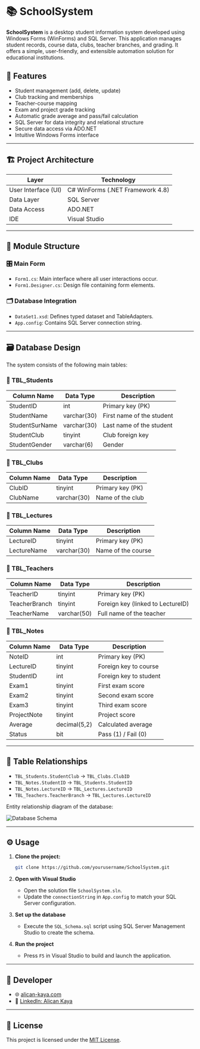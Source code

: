 # 📚 SchoolSystem

**SchoolSystem** is a desktop student information system developed using Windows Forms (WinForms) and SQL Server. This application manages student records, course data, clubs, teacher branches, and grading. It offers a simple, user-friendly, and extensible automation solution for educational institutions.

## 🚀 Features

- Student management (add, delete, update)
- Club tracking and memberships
- Teacher-course mapping
- Exam and project grade tracking
- Automatic grade average and pass/fail calculation
- SQL Server for data integrity and relational structure
- Secure data access via ADO.NET
- Intuitive Windows Forms interface

---

## 🏗️ Project Architecture

| Layer               | Technology                        |
|---------------------|------------------------------------|
| User Interface (UI) | C# WinForms (.NET Framework 4.8)   |
| Data Layer          | SQL Server                         |
| Data Access         | ADO.NET                            |
| IDE                 | Visual Studio                      |

---

## 🧩 Module Structure

### 🎛️ Main Form
- `Form1.cs`: Main interface where all user interactions occur.
- `Form1.Designer.cs`: Design file containing form elements.

### 🗂️ Database Integration
- `DataSet1.xsd`: Defines typed dataset and TableAdapters.
- `App.config`: Contains SQL Server connection string.

---

## 🗃️ Database Design

The system consists of the following main tables:

### 🔹 TBL_Students
| Column Name     | Data Type   | Description                   |
|------------------|--------------|-------------------------------|
| StudentID        | int          | Primary key (PK)              |
| StudentName      | varchar(30)  | First name of the student     |
| StudentSurName   | varchar(30)  | Last name of the student      |
| StudentClub      | tinyint      | Club foreign key              |
| StudentGender    | varchar(6)   | Gender                        |

### 🔹 TBL_Clubs
| Column Name | Data Type   | Description             |
|--------------|--------------|-------------------------|
| ClubID       | tinyint      | Primary key (PK)        |
| ClubName     | varchar(30)  | Name of the club        |

### 🔹 TBL_Lectures
| Column Name  | Data Type   | Description             |
|---------------|--------------|-------------------------|
| LectureID     | tinyint      | Primary key (PK)        |
| LectureName   | varchar(30)  | Name of the course      |

### 🔹 TBL_Teachers
| Column Name     | Data Type   | Description                                |
|------------------|--------------|--------------------------------------------|
| TeacherID        | tinyint      | Primary key (PK)                           |
| TeacherBranch    | tinyint      | Foreign key (linked to LectureID)          |
| TeacherName      | varchar(50)  | Full name of the teacher                   |

### 🔹 TBL_Notes
| Column Name     | Data Type     | Description                                 |
|------------------|----------------|---------------------------------------------|
| NoteID           | int            | Primary key (PK)                             |
| LectureID        | tinyint        | Foreign key to course                        |
| StudentID        | int            | Foreign key to student                       |
| Exam1            | tinyint        | First exam score                             |
| Exam2            | tinyint        | Second exam score                            |
| Exam3            | tinyint        | Third exam score                             |
| ProjectNote      | tinyint        | Project score                                |
| Average          | decimal(5,2)   | Calculated average                           |
| Status           | bit            | Pass (1) / Fail (0)                          |

---

## 🔗 Table Relationships

- `TBL_Students.StudentClub` → `TBL_Clubs.ClubID`
- `TBL_Notes.StudentID` → `TBL_Students.StudentID`
- `TBL_Notes.LectureID` → `TBL_Lectures.LectureID`
- `TBL_Teachers.TeacherBranch` → `TBL_Lectures.LectureID`

Entity relationship diagram of the database:

![Database Schema](f922864a-fe07-4144-9e3f-dc5f4acd9e51.png)

---

## ⚙️ Usage

1. **Clone the project:**
   ```bash
   git clone https://github.com/yourusername/SchoolSystem.git
   ```

2. **Open with Visual Studio**
   - Open the solution file `SchoolSystem.sln`.
   - Update the `connectionString` in `App.config` to match your SQL Server configuration.

3. **Set up the database**
   - Execute the `SQL_Schema.sql` script using SQL Server Management Studio to create the schema.

4. **Run the project**
   - Press `F5` in Visual Studio to build and launch the application.

---

## 👤 Developer

- 🌐 [alican-kaya.com](https://alican-kaya.com/)
- 💼 [LinkedIn: Alican Kaya](https://www.linkedin.com/in/alican-kaya-881650234/)

---

## 📝 License

This project is licensed under the [MIT License](LICENSE).
